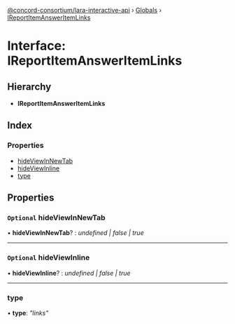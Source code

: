 [@concord-consortium/lara-interactive-api](../README.md) › [Globals](../globals.md) › [IReportItemAnswerItemLinks](ireportitemansweritemlinks.md)

# Interface: IReportItemAnswerItemLinks

## Hierarchy

* **IReportItemAnswerItemLinks**

## Index

### Properties

* [hideViewInNewTab](ireportitemansweritemlinks.md#optional-hideviewinnewtab)
* [hideViewInline](ireportitemansweritemlinks.md#optional-hideviewinline)
* [type](ireportitemansweritemlinks.md#type)

## Properties

### `Optional` hideViewInNewTab

• **hideViewInNewTab**? : *undefined | false | true*

___

### `Optional` hideViewInline

• **hideViewInline**? : *undefined | false | true*

___

###  type

• **type**: *"links"*
